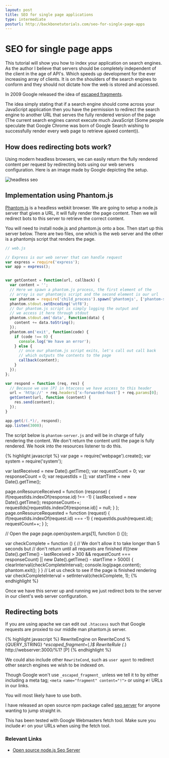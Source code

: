```yaml
---
layout: post
title: SEO for single page applications
type: intermediate
posturl: http://backbonetutorials.com/seo-for-single-page-apps
---
```


# SEO for single page apps

This tutorial will show you how to index your application on search engines.   As the author I believe that servers should be completely independent of the client in the age of API's.  Which speeds up development for the ever increasing array of clients.   It is on the shoulders of the search engines to conform and they should not dictate how the web is stored and accessed.

In 2009 Google released the idea of [escaped fragments](http://googlewebmastercentral.blogspot.com.au/2009/10/proposal-for-making-ajax-crawlable.html).   

The idea simply stating that if a search engine should come across your JavaScript application then you have the permission to redirect the search engine to another URL that serves the fully rendered version of the page (The current search engines cannot execute much JavaScript (Some people speculate that Google Chrome was born of Google Search wishing to successfully render every web page to retrieve ajaxed content)).

## How does redirecting bots work?

Using modern headless browsers, we can easily return the fully rendered content per request by redirecting bots using our web servers configuration.   Here is an image made by Google depicting the setup.

![headless seo](http://acris.googlecode.com/svn/wiki/images/seo_google_crawlability.png)

<div style='clear: both;'></div>

## Implementation using Phantom.js

[Phantom.js](http://phantomjs.org/) is a headless webkit browser.  We are going to setup a node.js server that given a URL, it will fully render the page content. Then we will redirect bots to this server to retrieve the correct content.

You will need to install node.js and phantom.js onto a box. Then start up this server below. There are two files, one which is the web server and the other is a phantomjs script that renders the page.

```javascript
// web.js

// Express is our web server that can handle request
var express = require('express');
var app = express();


var getContent = function(url, callback) {
  var content = '';
  // Here we spawn a phantom.js process, the first element of the 
  // array is our phantomjs script and the second element is our url 
  var phantom = require('child_process').spawn('phantomjs', ['phantom-server.js', url]);
  phantom.stdout.setEncoding('utf8');
  // Our phantom.js script is simply logging the output and
  // we access it here through stdout
  phantom.stdout.on('data', function(data) {
    content += data.toString();
  });
  phantom.on('exit', function(code) {
    if (code !== 0) {
      console.log('We have an error');
    } else {
      // once our phantom.js script exits, let's call out call back
      // which outputs the contents to the page
      callback(content);
    }
  });
};

var respond = function (req, res) {
  // Because we use [P] in htaccess we have access to this header
  url = 'http://' + req.headers['x-forwarded-host'] + req.params[0];
  getContent(url, function (content) {
    res.send(content);
  });
}

app.get(/(.*)/, respond);
app.listen(3000);
```

The script below is `phantom-server.js` and will be in charge of fully rendering the content. We don't return the content  until the page is fully rendered. We hook into the resources listener to do this.

{% highlight javascript %}
var page = require('webpage').create();
var system = require('system');

var lastReceived = new Date().getTime();
var requestCount = 0;
var responseCount = 0;
var requestIds = [];
var startTime = new Date().getTime();

page.onResourceReceived = function (response) {
    if(requestIds.indexOf(response.id) !== -1) {
        lastReceived = new Date().getTime();
        responseCount++;
        requestIds[requestIds.indexOf(response.id)] = null;
    }
};
page.onResourceRequested = function (request) {
    if(requestIds.indexOf(request.id) === -1) {
        requestIds.push(request.id);
        requestCount++;
    }
};

// Open the page
page.open(system.args[1], function () {});

var checkComplete = function () {
  // We don't allow it to take longer than 5 seconds but
  // don't return until all requests are finished
  if((new Date().getTime() - lastReceived > 300 && requestCount === responseCount) || new Date().getTime() - startTime > 5000)  {
    clearInterval(checkCompleteInterval);
    console.log(page.content);
    phantom.exit();
  }
}
// Let us check to see if the page is finished rendering
var checkCompleteInterval = setInterval(checkComplete, 1);
{% endhighlight %}

Once we have this server up and running we just redirect bots to the server in our client's web server configuration.

## Redirecting bots

If you are using apache we can edit out `.htaccess` such that Google requests are proxied to our middle man phantom.js server.

{% highlight javascript %}
RewriteEngine on
RewriteCond %{QUERY_STRING} ^_escaped_fragment_=(.*)$
RewriteRule (.*) http://webserver:3000/%1? [P]
{% endhighlight %}

We could also include other `RewriteCond`, such as `user agent` to redirect other search engines we wish to be indexed on.


Though Google won't use `_escaped_fragment_` unless we tell it to by either including a meta tag;
`<meta name="fragment" content="!">`
or
using `#!` URLs in our links.

You will most likely have to use both.

I have released an open source npm package called [seo server](http://seo.apiengine.io) for anyone wanting to jump straight in.

This has been tested with Google Webmasters fetch tool.  Make sure you include `#!` on your URLs when using the fetch tool.

### Relevant Links

* [Open source node.js Seo Server](http://seo.apiengine.io)
